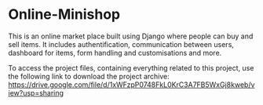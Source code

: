 # Online-Minishop
This is an online market place built using Django where people can buy and sell items. It includes authentification, communication between users, dashboard for items, form handling and customisations and more.

To access the project files, containing everything related to this project, use the following link to download the project archive:
https://drive.google.com/file/d/1xWFzpP0748FkL0KrC3A7FB5WxGj8kweb/view?usp=sharing
